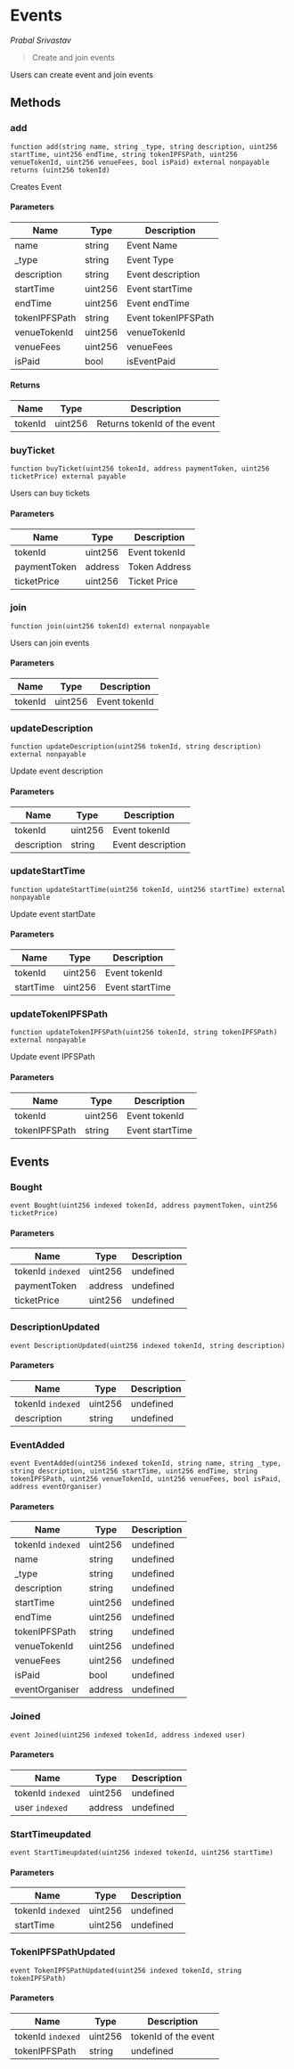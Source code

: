 # Events

*Prabal Srivastav*

> Create and join events

Users can create event and join events



## Methods

### add

```solidity
function add(string name, string _type, string description, uint256 startTime, uint256 endTime, string tokenIPFSPath, uint256 venueTokenId, uint256 venueFees, bool isPaid) external nonpayable returns (uint256 tokenId)
```

Creates Event



#### Parameters

| Name | Type | Description |
|---|---|---|
| name | string | Event Name |
| _type | string | Event Type |
| description | string | Event description |
| startTime | uint256 | Event startTime |
| endTime | uint256 | Event endTime |
| tokenIPFSPath | string | Event tokenIPFSPath |
| venueTokenId | uint256 | venueTokenId |
| venueFees | uint256 | venueFees |
| isPaid | bool | isEventPaid |

#### Returns

| Name | Type | Description |
|---|---|---|
| tokenId | uint256 | Returns tokenId of the event |

### buyTicket

```solidity
function buyTicket(uint256 tokenId, address paymentToken, uint256 ticketPrice) external payable
```

Users can buy tickets



#### Parameters

| Name | Type | Description |
|---|---|---|
| tokenId | uint256 | Event tokenId |
| paymentToken | address | Token Address |
| ticketPrice | uint256 | Ticket Price |

### join

```solidity
function join(uint256 tokenId) external nonpayable
```

Users can join events



#### Parameters

| Name | Type | Description |
|---|---|---|
| tokenId | uint256 | Event tokenId |

### updateDescription

```solidity
function updateDescription(uint256 tokenId, string description) external nonpayable
```

Update event description



#### Parameters

| Name | Type | Description |
|---|---|---|
| tokenId | uint256 | Event tokenId |
| description | string | Event description |

### updateStartTime

```solidity
function updateStartTime(uint256 tokenId, uint256 startTime) external nonpayable
```

Update event startDate



#### Parameters

| Name | Type | Description |
|---|---|---|
| tokenId | uint256 | Event tokenId |
| startTime | uint256 | Event startTime |

### updateTokenIPFSPath

```solidity
function updateTokenIPFSPath(uint256 tokenId, string tokenIPFSPath) external nonpayable
```

Update event IPFSPath



#### Parameters

| Name | Type | Description |
|---|---|---|
| tokenId | uint256 | Event tokenId |
| tokenIPFSPath | string | Event startTime |



## Events

### Bought

```solidity
event Bought(uint256 indexed tokenId, address paymentToken, uint256 ticketPrice)
```





#### Parameters

| Name | Type | Description |
|---|---|---|
| tokenId `indexed` | uint256 | undefined |
| paymentToken  | address | undefined |
| ticketPrice  | uint256 | undefined |

### DescriptionUpdated

```solidity
event DescriptionUpdated(uint256 indexed tokenId, string description)
```





#### Parameters

| Name | Type | Description |
|---|---|---|
| tokenId `indexed` | uint256 | undefined |
| description  | string | undefined |

### EventAdded

```solidity
event EventAdded(uint256 indexed tokenId, string name, string _type, string description, uint256 startTime, uint256 endTime, string tokenIPFSPath, uint256 venueTokenId, uint256 venueFees, bool isPaid, address eventOrganiser)
```





#### Parameters

| Name | Type | Description |
|---|---|---|
| tokenId `indexed` | uint256 | undefined |
| name  | string | undefined |
| _type  | string | undefined |
| description  | string | undefined |
| startTime  | uint256 | undefined |
| endTime  | uint256 | undefined |
| tokenIPFSPath  | string | undefined |
| venueTokenId  | uint256 | undefined |
| venueFees  | uint256 | undefined |
| isPaid  | bool | undefined |
| eventOrganiser  | address | undefined |

### Joined

```solidity
event Joined(uint256 indexed tokenId, address indexed user)
```





#### Parameters

| Name | Type | Description |
|---|---|---|
| tokenId `indexed` | uint256 | undefined |
| user `indexed` | address | undefined |

### StartTimeupdated

```solidity
event StartTimeupdated(uint256 indexed tokenId, uint256 startTime)
```





#### Parameters

| Name | Type | Description |
|---|---|---|
| tokenId `indexed` | uint256 | undefined |
| startTime  | uint256 | undefined |

### TokenIPFSPathUpdated

```solidity
event TokenIPFSPathUpdated(uint256 indexed tokenId, string tokenIPFSPath)
```





#### Parameters

| Name | Type | Description |
|---|---|---|
| tokenId `indexed` | uint256 | tokenId of the event |
| tokenIPFSPath  | string | undefined |



